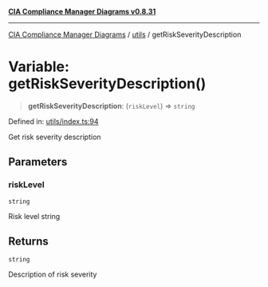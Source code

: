 [**CIA Compliance Manager Diagrams v0.8.31**](../../README.md)

***

[CIA Compliance Manager Diagrams](../../modules.md) / [utils](../README.md) / getRiskSeverityDescription

# Variable: getRiskSeverityDescription()

> **getRiskSeverityDescription**: (`riskLevel`) => `string`

Defined in: [utils/index.ts:94](https://github.com/Hack23/cia-compliance-manager/blob/85c025371255f412469ec0119911b7cb143a6212/src/utils/index.ts#L94)

Get risk severity description

## Parameters

### riskLevel

`string`

Risk level string

## Returns

`string`

Description of risk severity

